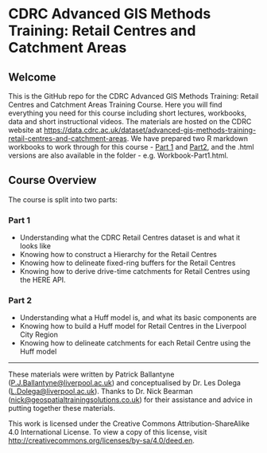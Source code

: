 # CDRC Advanced GIS Methods Training: Retail Centres and Catchment Areas

## Welcome

This is the GitHub repo for the CDRC Advanced GIS Methods Training: Retail Centres and Catchment Areas Training Course. Here you will find everything you need for this course including short lectures, workbooks, data and short instructional videos. The materials are hosted on the CDRC website at https://data.cdrc.ac.uk/dataset/advanced-gis-methods-training-retail-centres-and-catchment-areas.  We have prepared two R markdown workbooks to work through for this course - [Part 1](Workbook-Part1.Rmd) and [Part2](Workbook-Part2.Rmd), and the .html versions are also available in the folder - e.g. Workbook-Part1.html. 


## Course Overview

The course is split into two parts:

### **Part 1**

* Understanding what the CDRC Retail Centres dataset is and what it looks like
* Knowing how to construct a Hierarchy for the Retail Centres
* Knowing how to delineate fixed-ring buffers for the Retail Centres
* Knowing how to derive drive-time catchments for Retail Centres using the HERE API.

### **Part 2**

* Understanding what a Huff model is, and what its basic components are
* Knowing how to build a Huff model for Retail Centres in the Liverpool City Region
* Knowing how to delineate catchments for each Retail Centre using the Huff model


---

These materials were written by Patrick Ballantyne (P.J.Ballantyne@liverpool.ac.uk) and conceptualised by Dr. Les Dolega (L.Dolega@liverpool.ac.uk). Thanks to Dr. Nick Bearman (nick@geospatialtrainingsolutions.co.uk) for their assistance and advice in putting together these materials. 

This work is  licensed under the Creative Commons Attribution-ShareAlike 4.0 International License. To view a copy of this license, visit http://creativecommons.org/licenses/by-sa/4.0/deed.en.



